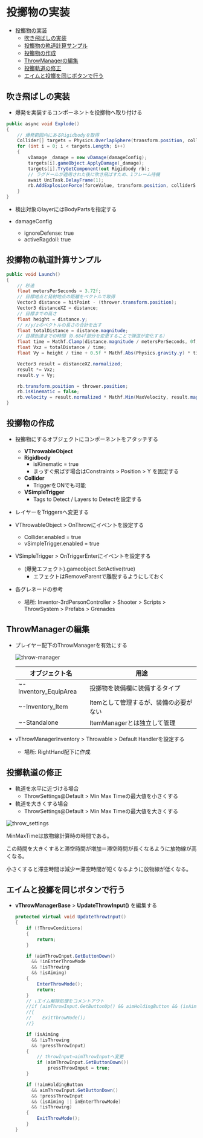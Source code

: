# 投擲物の実装

- [投擲物の実装](#投擲物の実装)
  - [吹き飛ばしの実装](#吹き飛ばしの実装)
  - [投擲物の軌道計算サンプル](#投擲物の軌道計算サンプル)
  - [投擲物の作成](#投擲物の作成)
  - [ThrowManagerの編集](#throwmanagerの編集)
  - [投擲軌道の修正](#投擲軌道の修正)
  - [エイムと投擲を同じボタンで行う](#エイムと投擲を同じボタンで行う)

## 吹き飛ばしの実装

- 爆発を実装するコンポーネントを投擲物へ取り付ける

``` csharp
public async void Explode()
{
    // 爆発範囲内にあるRigidbodyを取得
    Collider[] targets = Physics.OverlapSphere(transform.position, colliderS.radius, layer);
    for (int i = 0; i < targets.Length; i++) 
    {
        vDamage _damage = new vDamage(damageConfig);
        targets[i].gameObject.ApplyDamage(_damage);
        targets[i].TryGetComponent(out Rigidbody rb);
        // ラグドールが適用された後に吹き飛ばすため、1フレーム待機
        await UniTask.DelayFrame(1);
        rb.AddExplosionForce(forceValue, transform.position, colliderS.radius, upward, ForceMode.Impulse);
    }
}
```

- 検出対象のlayerにはBodyPartsを指定する

- damageConfig
  - ignoreDefense: true
  - activeRagdoll: true

## 投擲物の軌道計算サンプル

``` csharp
public void Launch()
{
    // 秒速
    float metersPerSeconds = 3.72f;
    // 目標地点と発射地点の距離をベクトルで取得
    Vector3 distance = hitPoint - (thrower.transform.position);
    Vector3 distanceXZ = distance;
    // 目標までの高さ
    float height = distance.y;
    // x/y/zのベクトルの長さの合計を出す
    float totalDistance = distance.magnitude;
    // 目標到達までの時間（0.684f部分を変更することで弾道が変化する）
    float time = Mathf.Clamp(distance.magnitude / metersPerSeconds, 0f, 0.684f);
    float Vxz = totalDistance / time;
    float Vy = height / time + 0.5f * Mathf.Abs(Physics.gravity.y) * time;

    Vector3 result = distanceXZ.normalized;
    result *= Vxz;
    result.y = Vy;

    rb.transform.position = thrower.position;
    rb.isKinematic = false;
    rb.velocity = result.normalized * Mathf.Min(MaxVelocity, result.magnitude);
}
```

## 投擲物の作成

- 投擲物にするオブジェクトにコンポーネントをアタッチする
  - **VThrowableObject**
  - **Rigidbody**
    - isKinematic = true
    - まっすぐ飛ばす場合はConstraints > Position > Y を固定する
  - **Collider**
    - TriggerをONでも可能
  - **VSimpleTrigger**
    - Tags to Detect / Layers to Detectを設定する
- レイヤーをTriggersへ変更する
- VThrowableObject > OnThrowにイベントを設定する
  - Collider.enabled = true
  - vSimpleTrigger.enabled = true
- VSimpleTrigger > OnTriggerEnterにイベントを設定する
  - (爆発エフェクト).gameobject.SetActive(true)
    - エフェクトはRemoveParentで離脱するようにしておく

- 各グレネードの参考
  - 場所: Inventor-3rdPersonController > Shooter > Scripts > ThrowSystem > Prefabs > Grenades

## ThrowManagerの編集

- プレイヤー配下のThrowManagerを有効にする

  ![throw-manager](/img/throw-manager-hieralchy.png)

  |オブジェクト名|用途|
  |---|---|
  |~-Inventory_EquipArea|投擲物を装備欄に装備するタイプ|
  |~-Inventory_Item|Itemとして管理するが、装備の必要がない|
  |~-Standalone|ItemManagerとは独立して管理|

- vThrowManagerInventory > Throwable > Default Handlerを設定する
  - 場所: RightHand配下に作成

## 投擲軌道の修正

- 軌道を水平に近づける場合
  - ThrowSettings@Default > Min Max Timeの最大値を小さくする
- 軌道を大きくする場合
  - ThrowSettings@Default > Min Max Timeの最大値を大きくする

![throw_settings](/img/throwable_settings.png)

MinMaxTimeは放物線計算時の時間である。

この時間を大きくすると滞空時間が増加＝滞空時間が長くなるように放物線が高くなる。

小さくすると滞空時間は減少＝滞空時間が短くなるように放物線が低くなる。

## エイムと投擲を同じボタンで行う

- **vThrowManagerBase** > **UpdateThrowInput()** を編集する

  ``` csharp
  protected virtual void UpdateThrowInput()
  {
      if (!ThrowConditions)
      {
          return;
      }

      if (aimThrowInput.GetButtonDown() 
        && !inEnterThrowMode 
        && !isThrowing 
        && !isAiming)
      {
          EnterThrowMode();
          return;
      }
      // ↓エイム解除処理をコメントアウト
      //if (aimThrowInput.GetButtonUp() && aimHoldingButton && (isAiming || inEnterThrowMode) && !isThrowing)
      //{
      //    ExitThrowMode();
      //}

      if (isAiming 
        && !isThrowing 
        && !pressThrowInput)
      {
          // throwInput→aimThrowInputへ変更
          if (aimThrowInput.GetButtonDown())
              pressThrowInput = true;
      }

      if (!aimHoldingButton 
        && aimThrowInput.GetButtonDown() 
        && !pressThrowInput 
        && (isAiming || inEnterThrowMode) 
        && !isThrowing)
      {
          ExitThrowMode();
      }
  }
  ```
